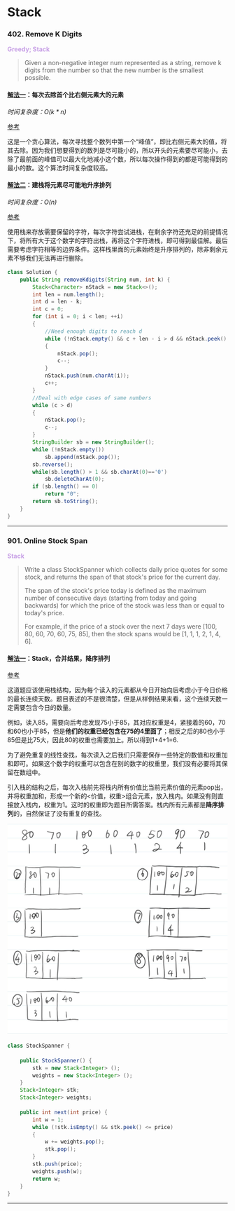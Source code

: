 # Stack

### 402. Remove K Digits
**<font color=#C8A1E6> Greedy; Stack </font>**
>Given a non-negative integer num represented as a string, remove k digits from the number so that the new number is the smallest possible.
#### [解法一](402-Remove-K-Digits/402-Remove-K-Digits.cpp)：每次去除首个比右侧元素大的元素
_时间复杂度：$O(k*n)$_

[参考](https://leetcode.com/problems/remove-k-digits/discuss/88678/Two-algorithms-with-detailed-explaination)

这是一个贪心算法，每次寻找整个数列中第一个“峰值”，即比右侧元素大的值，将其去除。因为我们想要得到的数列是尽可能小的，所以开头的元素要尽可能小，去除了最前面的峰值可以最大化地减小这个数，所以每次操作得到的都是可能得到的最小的数。这个算法时间复杂度较高。

#### [解法二](402-Remove-K-Digits/402-Remove-K-Digits.java)：建栈将元素尽可能地升序排列

_时间复杂度：$O(n)$_

[参考](https://leetcode.com/problems/remove-k-digits/discuss/88708/Straightforward-Java-Solution-Using-Stack)

使用栈来存放需要保留的字符，每次字符尝试进栈，在剩余字符还充足的前提情况下，将所有大于这个数字的字符出栈，再将这个字符进栈，即可得到最佳解。最后需要考虑字符相等的边界条件。这样栈里面的元素始终是升序排列的，除非剩余元素不够我们无法再进行删除。

```Java
class Solution {
    public String removeKdigits(String num, int k) {
        Stack<Character> nStack = new Stack<>();
        int len = num.length();
        int d = len - k; 
        int c = 0;
        for (int i = 0; i < len; ++i)
        {
            //Need enough digits to reach d
            while (!nStack.empty() && c + len - i > d && nStack.peek() > num.charAt(i))
            {
                nStack.pop();
                c--;
            }
            nStack.push(num.charAt(i));
            c++;
        }
        //Deal with edge cases of same numbers
        while (c > d)
        {
            nStack.pop();
            c--;
        }
        StringBuilder sb = new StringBuilder();
        while (!nStack.empty())
            sb.append(nStack.pop());
        sb.reverse();
        while(sb.length() > 1 && sb.charAt(0)=='0')
            sb.deleteCharAt(0);
        if (sb.length() == 0)
            return "0";
        return sb.toString();
    }
}
```

---

### 901. Online Stock Span

**<font color=#C8A1E6> Stack </font>**

>Write a class StockSpanner which collects daily price quotes for some stock, and returns the span of that stock's price for the current day.
>
>The span of the stock's price today is defined as the maximum number of consecutive days (starting  from today and going backwards) for which the price of the stock was less than or equal to today's price.
>
>For example, if the price of a stock over the next  7 days were [100, 80, 60, 70, 60, 75, 85], then the stock spans would be [1, 1, 1, 2, 1, 4, 6].

#### [解法一](901-Online-Stock-Span.java)：Stack，合并结果，降序排列

[参考](https://leetcode.com/problems/online-stock-span/solution/)

这道题应该使用栈结构，因为每个读入的元素都从今日开始向后考虑小于今日价格的最长连续天数。题目表述的不是很清楚，但是从样例结果来看，这个连续天数一定需要包含今日的数量。

例如，读入85，需要向后考虑发现75小于85，其对应权重是4，紧接着的60，70和60也小于85，但是**他们的权重已经包含在75的4里面了**；相反之后的80也小于85但是比75大，因此80的权重也需要加上。所以得到1+4+1=6.

为了避免重复的线性查找，每次读入之后我们只需要保存一些特定的数值和权重加和即可。如果这个数字的权重可以包含在别的数字的权重里，我们没有必要将其保留在数组中。

引入栈的结构之后，每次入栈前先将栈内所有价值比当前元素价值的元素pop出，并将权重加和，形成一个新的<价值，权重>组合元素，放入栈内。如果没有则直接放入栈内，权重为1。这时的权重即为题目所需答案。栈内所有元素都是**降序排列**的，自然保证了没有重复的查找。

![图示](https://raw.githubusercontent.com/YuqiZ2020/PicBed/master/img/20200523141444.png)

```Java
class StockSpanner {

    public StockSpanner() {
        stk = new Stack<Integer> ();
        weights = new Stack<Integer> ();
    }
    Stack<Integer> stk;
    Stack<Integer> weights;
    
    public int next(int price) {
        int w = 1;
        while (!stk.isEmpty() && stk.peek() <= price)
        {
            w += weights.pop();
            stk.pop();
        }
        stk.push(price);
        weights.push(w);
        return w;
    }
}
```

---